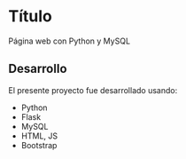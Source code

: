 # Título

Página web con Python y MySQL

## Desarrollo

El presente proyecto fue desarrollado usando:
- Python
- Flask
- MySQL
- HTML, JS
- Bootstrap